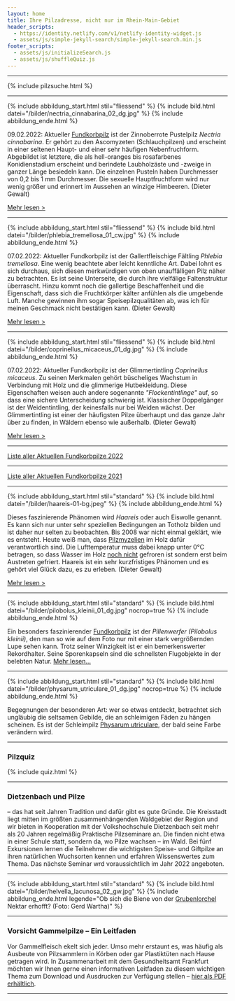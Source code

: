 ```yaml
---
layout: home
title: Ihre Pilzadresse, nicht nur im Rhein-Main-Gebiet
header_scripts:
  - https://identity.netlify.com/v1/netlify-identity-widget.js
  - assets/js/simple-jekyll-search/simple-jekyll-search.min.js
footer_scripts:
  - assets/js/initializeSearch.js
  - assets/js/shuffleQuiz.js
---
```

- - -

{% include pilzsuche.html %}

- - -

{% include abbildung_start.html stil="fliessend" %}
{% include bild.html datei="/bilder/nectria_cinnabarina_02_dg.jpg" %}
{% include abbildung_ende.html %}

09.02.2022: Aktueller [Fundkorbpilz](AA "Glossar") ist der Zinnoberrote Pustelpilz *Nectria cinnabarina*. Er gehört zu den Ascomyzeten (Schlauchpilzen) und erscheint in einer seltenen Haupt- und einer sehr häufigen Nebenfruchform. Abgebildet ist letztere, die als hell-oranges bis rosafarbenes Konidienstadium erscheint und berindete Laubholzäste und -zweige in ganzer Länge besiedeln kann. Die einzelnen Pusteln haben Durchmesser von 0,2 bis 1 mm Durchmesser. Die sexuelle Hauptfruchtform wird nur wenig größer und erinnert im Aussehen an winzige Himbeeren. (Dieter Gewalt)

[Mehr lesen >](/pilze/nectria-cinnabarina-zinnoberroter-pustelpilz)

<div style="clear:  both"></div>

- - -

{% include abbildung_start.html stil="fliessend" %}
{% include bild.html datei="/bilder/phlebia_tremellosa_01_cw.jpg" %}
{% include abbildung_ende.html %}

07.02.2022: Aktueller Fundkorbpilz ist der Gallertfleischige Fältling *Phlebia tremellosa*. Eine wenig beachtete aber leicht kenntliche Art. Dabei lohnt es sich durchaus, sich diesen merkwürdigen von oben unauffälligen Pilz näher zu betrachten. Es ist seine Unterseite, die durch ihre vielfälige Faltenstruktur überrascht. Hinzu kommt noch die gallertige Beschaffenheit und die Eigenschaft, dass sich die Fruchtkörper kälter anfühlen als die umgebende Luft. Manche gewinnen ihm sogar Speisepilzqualitäten ab, was ich für meinen Geschmack nicht bestätigen kann. (Dieter Gewalt)

[Mehr lesen >](/pilze/phlebia-tremellosa-gallertfleischiger-fältling)

<div style="clear:  both"></div>

- - -

{% include abbildung_start.html stil="fliessend" %}
{% include bild.html datei="/bilder/coprinellus_micaceus_01_dg.jpg" %}
{% include abbildung_ende.html %}

07.02.2022: Aktueller Fundkorbpilz ist der Glimmertintling *Coprinellus micaceus*. Zu seinen Merkmalen gehört büscheliges Wachstum in Verbindung mit Holz und die glimmerige Hutbekleidung. Diese Eigenschaften weisen auch andere sogenannte *"Flockentintlinge"* auf, so dass eine sichere  Unterscheidung schwierig ist. Klassischer Doppelgänger ist der Weidentintling, der keinesfalls nur bei Weiden wächst. Der Glimmertintling ist einer der häufigsten Pilze überhaupt und das ganze Jahr über zu finden, in Wäldern ebenso wie außerhalb. (Dieter Gewalt) 

[Mehr lesen >](/pilze/coprinellus-micaceus-glimmertintling)

<div style="clear:  both"></div>

- - -

[Liste aller Aktuellen Fundkorbpilze 2022](/artikel/liste-aller-aktuellen-fundkorbpilze-2022.html)

- - -

[Liste aller Aktuellen Fundkorbpilze 2021](/artikel/liste-aller-aktuellen-fundkorbpilze-2021.html)

- - -

{% include abbildung_start.html stil="standard" %}
{% include bild.html datei="/bilder/haareis-01-bg.jpeg" %}
{% include abbildung_ende.html %}

Dieses faszinierende Phänomen wird *Haareis* oder auch Eiswolle genannt. Es kann sich nur unter sehr speziellen Bedingungen an Totholz bilden und ist daher nur selten zu beobachten. Bis 2008 war nicht einmal geklärt, wie es entsteht. Heute weiß man, dass [Pilzmyzelien](Myzel "Glossar") im Holz dafür verantwortlich sind. Die Lufttemperatur muss dabei knapp unter 0°C betragen, so dass Wasser im Holz <ins>noch nicht</ins> gefroren ist sondern erst beim Austreten gefriert. Haareis ist ein sehr kurzfristiges Phänomen und es gehört viel Glück dazu, es zu erleben. (Dieter Gewalt)

[Mehr lesen >](/artikel/haareis)

- - -

{% include abbildung_start.html stil="standard" %}
{% include bild.html datei="/bilder/pilobolus_kleinii_01_dg.jpg" nocrop=true %}
{% include abbildung_ende.html %}

Ein besonders faszinierender [Fundkorbpilz](AA "Glossar-") ist der *Pillenwerfer (Pilobolus kleinii)*, den man so wie auf dem Foto nur mit einer stark vergrößernden Lupe sehen kann. Trotz seiner Winzigkeit ist er ein bemerkenswerter Rekordhalter. Seine Sporenkapseln sind die schnellsten Flugobjekte in der belebten Natur. [Mehr lesen...](/pilze/pilobolus-kleinii-pillenwerfer)

- - -

{% include abbildung_start.html stil="standard" %}
{% include bild.html datei="/bilder/physarum_utriculare_01_dg.jpg" nocrop=true %}
{% include abbildung_ende.html %}

Begegnungen der besonderen Art: wer so etwas entdeckt, betrachtet sich ungläubig die seltsamen Gebilde, die an schleimigen Fäden zu hängen scheinen. Es ist der Schleimpilz [Physarum utriculare](/pilze/physarum-utriculare-fadenfruchtschleimpilz), der bald seine Farbe verändern wird.

- - -

### Pilzquiz

{% include quiz.html %}

- - -

### Dietzenbach und Pilze

– das hat seit Jahren Tradition und dafür gibt es gute Gründe. Die Kreisstadt liegt mitten im größten zusammenhängenden Waldgebiet der Region und wir bieten in Kooperation mit der Volkshochschule Dietzenbach seit mehr als 20 Jahren regelmäßig Praktische Pilzseminare an. Die finden nicht etwa in einer Schule statt, sondern da, wo Pilze wachsen – im Wald. Bei fünf Exkursionen lernen die Teilnehmer die wichtigsten Speise- und Giftpilze an ihren natürlichen Wuchsorten kennen und erfahren Wissenswertes zum Thema. Das nächste Seminar wrd voraussichtlich im Jahr 2022 angeboten.  

- - -

{% include abbildung_start.html stil="standard" %}
{% include bild.html datei="/bilder/helvella_lacunosa_02_gw.jpg" %}
{% include abbildung_ende.html legende="Ob sich die Biene von der <a href='/pilze/helvella-lacunosa-grubenlorchel'>Grubenlorchel</a> Nektar erhofft?  (Foto: Gerd Wartha)" %}

- - -

### Vorsicht Gammelpilze – Ein Leitfaden

Vor Gammelfleisch ekelt sich jeder. Umso mehr erstaunt es, was häufig als Ausbeute von Pilzsammlern in Körben oder gar Plastiktüten nach Hause getragen wird. In Zusammenarbeit mit dem Gesundheitsamt Frankfurt möchten wir Ihnen gerne einen informativen Leitfaden zu diesem wichtigen Thema zum Download und Ausdrucken zur Verfügung stellen – [hier als PDF erhältlich](/assets/docs/Fundkorb.de-Gammelpilze.pdf).

- - -